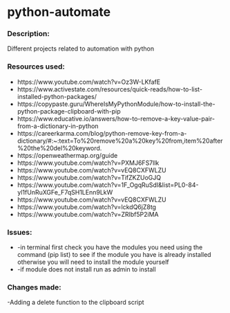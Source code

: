 # python-automate

<h3>Description:</h3>

Different projects related to automation with python


<h3>Resources used:</h3>
<ul>
<li>https://www.youtube.com/watch?v=Oz3W-LKfafE</li>
<li>https://www.activestate.com/resources/quick-reads/how-to-list-installed-python-packages/</li>
<li>https://copypaste.guru/WhereIsMyPythonModule/how-to-install-the-python-package-clipboard-with-pip</li>
<li>https://www.educative.io/answers/how-to-remove-a-key-value-pair-from-a-dictionary-in-python</li>
<li>https://careerkarma.com/blog/python-remove-key-from-a-dictionary/#:~:text=To%20remove%20a%20key%20from,item%20after%20the%20del%20keyword.</li>
<li>https://openweathermap.org/guide</li>
<li>https://www.youtube.com/watch?v=PXMJ6FS7llk</li>
<li>https://www.youtube.com/watch?v=vEQ8CXFWLZU</li>
<li>https://www.youtube.com/watch?v=TifZKZUoGJQ</li>
<li>https://www.youtube.com/watch?v=1F_OgqRuSdI&list=PL0-84-yl1fUnRuXGFe_F7qSH1LEnn9LkW</li>
  <li>https://www.youtube.com/watch?v=vEQ8CXFWLZU</li>
  <li>https://www.youtube.com/watch?v=lckdQ6jZ8tg</li>
 <li> https://www.youtube.com/watch?v=ZRlbf5P2iMA</li>
</ul>


<h3>Issues:</h3>
<ul>
<li>-in terminal first check you have the modules you need using the command (pip list) to see if the module you have is already installed otherwise you will need to install the module yourself</li>
<li>-if module does not install run as admin to install</li>
</ul>

<h3>Changes made:</h3>
-Adding a delete function to the clipboard script
